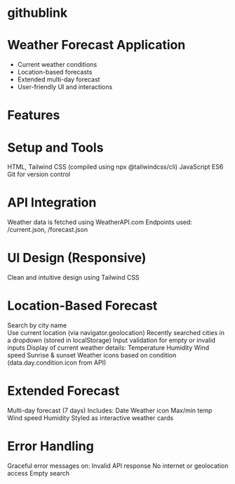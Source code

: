 # githublink

# Weather Forecast Application

- Current weather conditions
- Location-based forecasts
- Extended multi-day forecast
- User-friendly UI and interactions

# Features

# Setup and Tools

HTML, Tailwind CSS (compiled using npx @tailwindcss/cli)
JavaScript ES6
Git for version control

# API Integration

Weather data is fetched using WeatherAPI.com
Endpoints used: /current.json, /forecast.json

# UI Design (Responsive)

Clean and intuitive design using Tailwind CSS

# Location-Based Forecast

Search by city name  
 Use current location (via navigator.geolocation)
Recently searched cities in a dropdown (stored in localStorage)
Input validation for empty or invalid inputs
Display of current weather details:
Temperature
Humidity
Wind speed
Sunrise & sunset
Weather icons based on condition (data.day.condition.icon from API)

# Extended Forecast

Multi-day forecast (7 days)
Includes:
Date
Weather icon
Max/min temp
Wind speed
Humidity
Styled as interactive weather cards

# Error Handling

Graceful error messages on:
Invalid API response
No internet or geolocation access
Empty search
